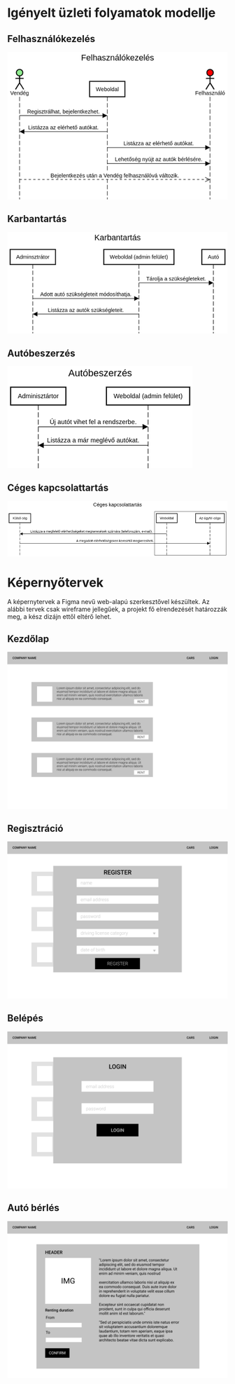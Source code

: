 # Igényelt üzleti folyamatok modellje

## Felhasználókezelés 

![img/felhasznalokezeles.png](img/felhasznalokezeles.png)

## Karbantartás

![img/karbantartas.png](img/karbantartas.png)

## Autóbeszerzés

![img/autobeszerzes.png](img/autobeszerzes.png)

## Céges kapcsolattartás

![img/ceges_kapcs.png](img/ceges_kapcs.png)

# Képernyőtervek 

A képernytervek a Figma nevű web-alapú szerkesztővel készültek. 
Az alábbi tervek csak wireframe jellegűek, a projekt fő elrendezését határozzák meg, a kész dizájn ettől eltérő lehet.  

## Kezdőlap

![img/screen_design/cars-listed.png](img/screen_design/cars-listed.png)

## Regisztráció 

![img/screen_design/register.png](img/screen_design/register.png)

## Belépés

![img/screen_design/login.png](img/screen_design/login.png)

## Autó bérlés 

![img/screen_design/rent-car.png](img/screen_design/rent-car.png)